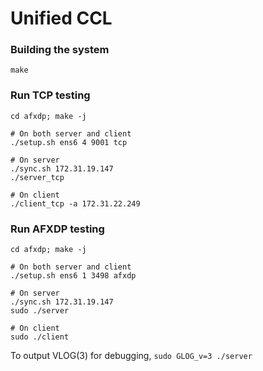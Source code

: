 # Unified CCL

### Building the system

```
make
```

### Run TCP testing

```
cd afxdp; make -j

# On both server and client
./setup.sh ens6 4 9001 tcp

# On server
./sync.sh 172.31.19.147
./server_tcp

# On client
./client_tcp -a 172.31.22.249
```

### Run AFXDP testing

```
cd afxdp; make -j

# On both server and client
./setup.sh ens6 1 3498 afxdp

# On server
./sync.sh 172.31.19.147
sudo ./server

# On client
sudo ./client
```

To output VLOG(3) for debugging, `sudo GLOG_v=3 ./server`